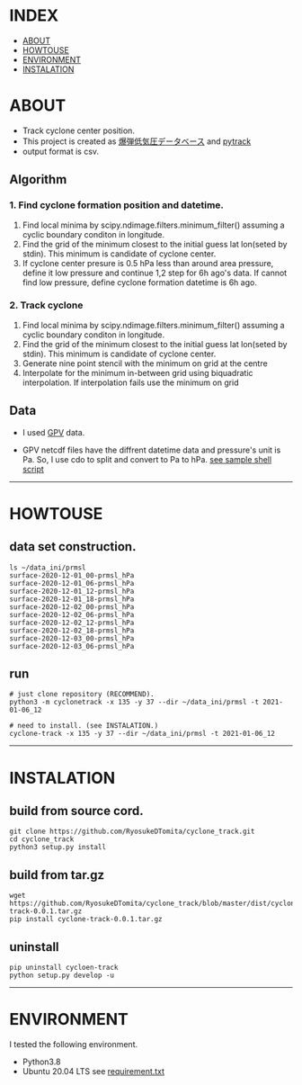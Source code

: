 # INDEX
- [ABOUT](#ABOUT)
- [HOWTOUSE](#HOWTOUSE)
- [ENVIRONMENT](#ENVIRONMENT)
- [INSTALATION](#INSTALATION)


# ABOUT
- Track cyclone center position.
- This project is created as [爆弾低気圧データベース](http://fujin.geo.kyushu-u.ac.jp/meteorol_bomb/algorithm/index.php) and [pytrack](https://github.com/tenomoto/pytrack)
- output format is csv.

## Algorithm

### 1. Find cyclone formation position and datetime.
1. Find local minima by scipy.ndimage.filters.minimum_filter() assuming a cyclic boundary conditon in longitude.
2. Find the grid of the minimum closest to the initial guess lat lon(seted by stdin). This minimum is candidate of cyclone center.
3. If cyclone center presure is 0.5 hPa less than around area pressure, define it low pressure and continue 1,2 step for 6h ago's data. If cannot find low pressure, define cyclone formation datetime is 6h ago.
### 2. Track cyclone
1. Find local minima by scipy.ndimage.filters.minimum_filter() assuming a cyclic boundary conditon in longitude.
2. Find the grid of the minimum closest to the initial guess lat lon(seted by stdin). This minimum is candidate of cyclone center.
3. Generate nine point stencil with the minimum on grid at the centre
4. Interpolate for the minimum in-between grid using biquadratic interpolation. If interpolation fails use the minimum on grid

## Data
- I used [GPV](http://database.rish.kyoto-u.ac.jp/arch/glob-atmos/) data.

- GPV netcdf files have the diffrent datetime data and pressure's unit is Pa. So, I use cdo to split and convert to Pa to hPa.
[see sample shell script](./getPrmsl.bash)
******


# HOWTOUSE
## data set construction.

```
ls ~/data_ini/prmsl
surface-2020-12-01_00-prmsl_hPa
surface-2020-12-01_06-prmsl_hPa
surface-2020-12-01_12-prmsl_hPa
surface-2020-12-01_18-prmsl_hPa
surface-2020-12-02_00-prmsl_hPa
surface-2020-12-02_06-prmsl_hPa
surface-2020-12-02_12-prmsl_hPa
surface-2020-12-02_18-prmsl_hPa
surface-2020-12-03_00-prmsl_hPa
surface-2020-12-03_06-prmsl_hPa
```

## run

```shell
# just clone repository (RECOMMEND).
python3 -m cyclonetrack -x 135 -y 37 --dir ~/data_ini/prmsl -t 2021-01-06_12
```

```shell
# need to install. (see INSTALATION.)
cyclone-track -x 135 -y 37 --dir ~/data_ini/prmsl -t 2021-01-06_12
```
******


# INSTALATION
## build from source cord.

```shell
git clone https://github.com/RyosukeDTomita/cyclone_track.git
cd cyclone_track
python3 setup.py install
```

## build from tar.gz

```shell
wget https://github.com/RyosukeDTomita/cyclone_track/blob/master/dist/cyclone-track-0.0.1.tar.gz
pip install cyclone-track-0.0.1.tar.gz
```

## uninstall

```
pip uninstall cycloen-track
python setup.py develop -u
```
******


# ENVIRONMENT
I tested the following environment.
- Python3.8
- Ubuntu 20.04 LTS
see [requirement.txt](./requirements.txt)
